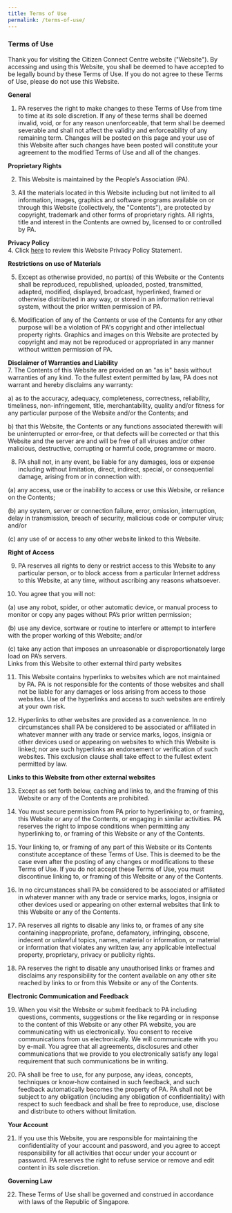 ```yaml
---
title: Terms of Use
permalink: /terms-of-use/
---
```


### Terms of Use
Thank you for visiting the Citizen Connect Centre website ("Website"). By accessing and using this Website, you shall be deemed to have accepted to be legally bound by these Terms of Use.  If you do not agree to these Terms of Use, please do not use this Website.  

**General**  

1. PA reserves the right to make changes to these Terms of Use from time to time at its sole discretion. If any of these terms shall be deemed invalid, void, or for any reason unenforceable, that term shall be deemed severable and shall not affect the validity and enforceability of any remaining term. Changes will be posted on this page and your use of this Website after such changes have been posted will constitute your agreement to the modified Terms of Use and all of the changes.

**Proprietary Rights**   

2. This Website is maintained by the People’s Association (PA).

3. All the materials located in this Website including but not limited to all information, images, graphics  and software programs available on or through this Website (collectively, the "Contents"), are protected by copyright, trademark and other forms of proprietary rights. All rights, title and interest in the Contents are owned by, licensed to or controlled by PA.

**Privacy Policy**  
4. Click [here](../privacy)  to review this Website Privacy Policy Statement.

**Restrictions on use of Materials**  

5. Except as otherwise provided, no part(s) of this Website or the Contents shall be reproduced, republished, uploaded, posted, transmitted, adapted, modified, displayed, broadcast, hyperlinked, framed or otherwise distributed in any way, or stored in an information retrieval system, without the prior written permission of PA.  

6. Modification of any of the Contents or use of the Contents for any other purpose will be a violation of PA's copyright and other intellectual property rights. Graphics and images on this Website are protected by copyright and may not be reproduced or appropriated in any manner without written permission of PA.  

**Disclaimer of Warranties and Liability**   
7. The Contents of this Website are provided on an "as is" basis without warranties of any kind. To the fullest extent permitted by law, PA does not warrant and hereby disclaims any warranty:  

  a) as to the accuracy, adequacy, completeness, correctness, reliability, timeliness, non-infringement, title, merchantability, quality and/or fitness for any particular purpose of the Website and/or the Contents; and  

  b) that this Website, the Contents or any functions associated therewith will be uninterrupted or error-free, or that defects will be corrected or that this Website and the server are and will be free of all viruses and/or other malicious, destructive, corrupting or harmful code, programme or macro.  

8. PA shall not, in any event, be liable for any damages, loss or expense including without limitation, direct, indirect, special, or consequential damage, arising from or in connection with:  

  (a)  any access, use or the inability to access or use this Website, or reliance on the Contents;  

  (b)  any system, server or connection failure, error, omission, interruption, delay in transmission, breach of security, malicious code or computer virus; and/or  

  (c)  any use of or access to any other website linked to this Website.  

**Right of Access**    

9. PA reserves all rights to deny or restrict access to this Website to any particular person, or to block access from a particular Internet address to this Website, at any time, without ascribing any reasons whatsoever.  

10. You agree that you will not:  

  (a)	use any robot, spider, or other automatic device, or manual process to monitor or copy any pages without PA’s prior written permission;  

  (b)	use any device, sortware or routine to interfere or attempt to interfere with the proper working of this Website; and/or  

  (c)	take any action that imposes an unreasonable or disproportionately large load on PA’s servers.   
Links from this Website to other external third party websites  

11. This Website contains hyperlinks to websites which are not maintained by PA. PA is not responsible for the contents of those websites and shall not be liable for any damages or loss arising from access to those websites. Use of the hyperlinks and access to such websites are entirely at your own risk.  

12. Hyperlinks to other websites are provided as a convenience. In no circumstances shall PA be considered to be associated or affiliated in whatever manner with any trade or service marks, logos, insignia or other devices used or appearing on websites to which this Website is linked; nor are such hyperlinks an endorsement or verification of such websites. This exclusion clause shall take effect to the fullest extent permitted by law.  

**Links to this Website from other external websites**  

13. Except as set forth below, caching and links to, and the framing of this Website or any of the Contents are prohibited.  

14. You must secure permission from PA prior to hyperlinking to, or framing, this Website or any of the Contents, or engaging in similar activities. PA reserves the right to impose conditions when permitting any hyperlinking to, or framing of this Website or any of the Contents.  

15. Your linking to, or framing of any part of this Website or its Contents constitute acceptance of these Terms of Use. This is deemed to be the case even after the posting of any changes or modifications to these Terms of Use. If you do not accept these Terms of Use, you must discontinue linking to, or framing of this Website or any of the Contents.  
16. In no circumstances shall PA be considered to be associated or affiliated in whatever manner with any trade or service marks, logos, insignia or other devices used or appearing on other external websites that link to this Website or any of the Contents.  

17. PA reserves all rights to disable any links to, or frames of any site containing inappropriate, profane, defamatory, infringing, obscene, indecent or unlawful topics, names, material or information, or material or information that violates any written law, any applicable intellectual property, proprietary, privacy or publicity rights.  

18. PA reserves the right to disable any unauthorised links or frames and disclaims any responsibility for the content available on any other site reached by links to or from this Website or any of the Contents.  

**Electronic Communication and Feedback**  

19. When you visit the Website or submit feedback to PA including questions, comments, suggestions or the like regarding or in response to the content of this Website or any other PA website, you are communicating with us electronically. You consent to receive communications from us electronically. We will communicate with you by e-mail. You agree that all agreements, disclosures and other communications that we provide to you electronically satisfy any legal requirement that such communications be in writing.  

20. PA shall be free to use, for any purpose, any ideas, concepts, techniques or know-how contained in such feedback, and such feedback automatically becomes the property of PA. PA shall not be subject to any obligation (including any obligation of confidentiality) with respect to such feedback and shall be free to reproduce, use, disclose and distribute to others without limitation.  

**Your Account**  

21. If you use this Website, you are responsible for maintaining the confidentiality of your account and password, and you agree to accept responsibility for all activities that occur under your account or password. PA reserves the right to refuse service or remove and edit content in its sole discretion.  

**Governing Law**  

22. These Terms of Use shall be governed and construed in accordance with laws of the Republic of Singapore.

